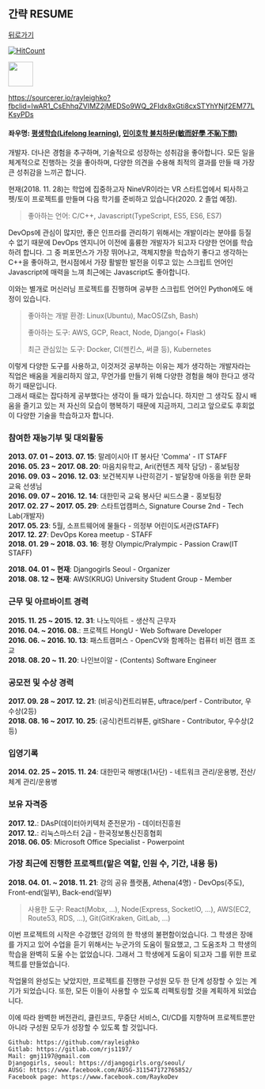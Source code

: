 ## 간략 RESUME

[뒤로가기](/README.md)

[![HitCount](http://hits.dwyl.io/rjs1197/training/resume.svg)](http://hits.dwyl.io/rjs1197/training/resume) 

<a href="https://sourcerer.io/rayleighko"><img src="https://avatars2.githubusercontent.com/u/24822072?v=4" height="50px" width="50px" alt=""/></a>

https://sourcerer.io/rayleighko?fbclid=IwAR1_CsEhhqZVIMZ2jMEDSo9WQ_2FIdx8xGti8cxSTYhYNjf2EM77LKsyPDs

#### 좌우명: [평생학습(Lifelong learning)](https://en.wikipedia.org/wiki/Lifelong_learning), [민이호학 불치하문(敏而好學 不恥下問)](http://igoindol.net/siteagent/100.daum.net/encyclopedia/view/63XX20900013)

개발자. 더나은 경험을 추구하며, 기술적으로 성장하는 성취감을 좋아합니다. 모든 일을 체계적으로 진행하는 것을 좋아하며, 다양한 의견을 수용해 최적의 결과를 만들 때 가장 큰 성취감을 느끼곤 합니다.  

현재(2018. 11. 28)는 학업에 집중하고자 NineVR이라는 VR 스타트업에서 퇴사하고 펫/토이 프로젝트를 만들며 다음 학기를 준비하고 있습니다(2020. 2 졸업 예정).

> 좋아하는 언어: C/C++, Javascript(TypeScript, ES5, ES6, ES7)
  
DevOps에 관심이 많지만, 좋은 인프라를 관리하기 위해서는 개발이라는 분야를 등질 수 없기 때문에 DevOps 엔지니어 이전에 훌륭한 개발자가 되고자 다양한 언어를 학습하려 합니다.
그 중 퍼포먼스가 가장 뛰어나고, 객체지향을 학습하기 좋다고 생각하는 C++을 좋아하고, 현시점에서 가장 활발한 발전을 이루고 있는 스크립트 언어인 Javascript에 매력을 느껴 최근에는 Javascript도 좋아합니다.  

이와는 별개로 머신러닝 프로젝트를 진행하며 공부한 스크립트 언어인 Python에도 애정이 있습니다.  

> 좋아하는 개발 환경: Linux(Ubuntu), MacOS(Zsh, Bash)  
>
> 좋아하는 도구: AWS, GCP, React, Node, Django(+ Flask)  
>
> 최근 관심있는 도구: Docker, CI(젠킨스, 써클 등), Kubernetes  

이렇게 다양한 도구를 사용하고, 이것저것 공부하는 이유는 제가 생각하는 개발자라는 직업은 배움을 게을리하지 않고, 무언가를 만들기 위해 다양한 경험을 해야 한다고 생각하기 때문입니다.  
그래서 때로는 잡다하게 공부했다는 생각이 들 때가 있습니다. 하지만 그 생각도 잠시 배움을 즐기고 있는 저 자신의 모습이 행복하기 때문에 지금까지, 그리고 앞으로도 후회없이 다양한 기술을 학습하고자 합니다.  

### 참여한 재능기부 및 대외활동  

**2013. 07. 01 ~ 2013. 07. 15**: 말레이시아 IT 봉사단 'Comma' - IT STAFF  
**2016. 05. 23 ~ 2017. 08. 20**: 마음치유학교, Ari(컨텐츠 제작 담당) - 홍보팀장   
**2016. 09. 03 ~ 2016. 12. 03**: 보건복지부 나란히걷기 - 발달장애 아동을 위한 문화 교육 선생님  
**2016. 09. 07 ~ 2016. 12. 14**: 대한민국 교육 봉사단 씨드스쿨 - 홍보팀장  
**2017. 02. 27 ~ 2017. 05. 29**: 스타트업캠퍼스, Signature Course 2nd - Tech Lab(개발자)  
**2017. 05. 23**: 5월, 소프트웨어에 물들다 - 의정부 어린이도서관(STAFF)  
**2017. 12. 27**: DevOps Korea meetup - STAFF  
**2018. 01. 29 ~ 2018. 03. 16**: 평창 Olympic/Pralympic - Passion Craw(IT STAFF)  
  
**2018. 04. 01 ~ 현재**: Djangogirls Seoul - Organizer  
**2018. 08. 12 ~ 현재**: AWS(KRUG) University Student Group - Member

### 근무 및 아르바이트 경력  

**2015. 11. 25 ~ 2015. 12. 31**: 나노믹아트 - 생산직 근무자  
**2016. 04. ~ 2016. 08.**: 프로젝트 HongU - Web Software Developer  
**2016. 06. ~ 2016. 10. 13**: 패스트캠퍼스 - OpenCV와 함께하는 컴퓨터 비전 캠프 조교  
**2018. 08. 20 ~ 11. 20**: 나인브이알 - (Contents) Software Engineer  

### 공모전 및 수상 경력  

**2017. 09. 28 ~ 2017. 12. 21**: (비공식)컨트리뷰톤, uftrace/perf - Contributor, 우수상(2등)  
**2018. 08. 16 ~ 2017. 10. 25**: (공식)컨트리뷰톤, gitShare - Contributor, 우수상(2등)  

### 입영기록  

**2014. 02. 25 ~ 2015. 11. 24**: 대한민국 해병대(1사단) - 네트워크 관리/운용병, 전산/체계 관리/운용병  

### 보유 자격증

**2017. 12.**: DAsP(데이터아키텍처 준전문가) - 데이터진흥원  
**2017. 12.**: 리눅스마스터 2급 - 한국정보통신진흥협회  
**2018. 06. 05**: Microsoft Office Specialist - Powerpoint  

### 가장 최근에 진행한 프로젝트(맡은 역할, 인원 수, 기간, 내용 등)

**2018. 04. 01. ~ 2018. 11. 21**: 강의 공유 플랫폼, Athena(4명) - DevOps(주도), Front-end(일부), Back-end(일부)
  
> 사용한 도구: React(Mobx, ...), Node(Express, SocketIO, ...), AWS(EC2, Route53, RDS, ...), Git(GitKraken, GitLab, ...)

이번 프로젝트의 시작은 수강했던 강의의 한 학생의 불편함이었습니다. 그 학생은 장애를 가지고 있어 수업을 듣기 위해서는 누군가의 도움이 필요했고, 그 도움조차 그 학생의 학습을 완벽히 도울 수는 없었습니다. 그래서 그 학생에게 도움이 되고자 그를 위한 프로젝트를 만들었습니다.

작업물의 완성도는 낮았지만, 프로젝트를 진행한 구성원 모두 한 단계 성장할 수 있는 계기가 되었습니다. 또한, 모든 이들이 사용할 수 있도록 리펙토링할 것을 계획하게 되었습니다.

이에 따라 완벽한 버전관리, 클린코드, 무중단 서비스, CI/CD를 지향하며 프로젝트뿐만 아니라 구성원 모두가 성장할 수 있도록 할 것입니다.  

```
Github: https://github.com/rayleighko  
Gitlab: https://gitlab.com/rjs1197/
Mail: gmj1197@gmail.com  
Djangogirls, seoul: https://djangogirls.org/seoul/  
AUSG: https://www.facebook.com/AUSG-311547172765852/
Facebook page: https://www.facebook.com/RaykoDev  
```

